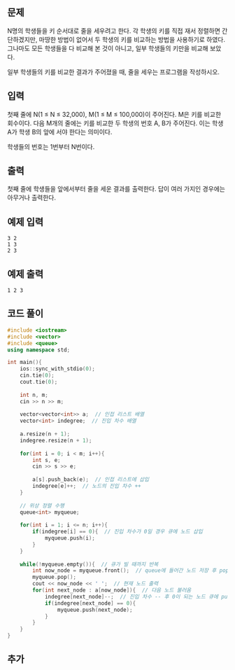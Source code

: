## 문제 
N명의 학생들을 키 순서대로 줄을 세우려고 한다. 각 학생의 키를 직접 재서 정렬하면 간단하겠지만, 마땅한 방법이 없어서 두 학생의 키를 비교하는 방법을 사용하기로 하였다. 그나마도 모든 학생들을 다 비교해 본 것이 아니고, 일부 학생들의 키만을 비교해 보았다.

일부 학생들의 키를 비교한 결과가 주어졌을 때, 줄을 세우는 프로그램을 작성하시오.
## 입력
첫째 줄에 N(1 ≤ N ≤ 32,000), M(1 ≤ M ≤ 100,000)이 주어진다. M은 키를 비교한 회수이다. 다음 M개의 줄에는 키를 비교한 두 학생의 번호 A, B가 주어진다. 이는 학생 A가 학생 B의 앞에 서야 한다는 의미이다.

학생들의 번호는 1번부터 N번이다.
## 출력
첫째 줄에 학생들을 앞에서부터 줄을 세운 결과를 출력한다. 답이 여러 가지인 경우에는 아무거나 출력한다.


## 예제 입력 
```
3 2
1 3
2 3
```

## 예제 출력  
```
1 2 3
```
## 코드 풀이
```c++
#include <iostream>
#include <vector>
#include <queue>
using namespace std;

int main(){
    ios::sync_with_stdio(0);
    cin.tie(0);
    cout.tie(0);
    
    int n, m;
    cin >> n >> m;
    
    vector<vector<int>> a;  // 인접 리스트 배열
    vector<int> indegree;  // 진입 차수 배열
    
    a.resize(n + 1);
    indegree.resize(n + 1);
    
    for(int i = 0; i < m; i++){
        int s, e;
        cin >> s >> e;
        
        a[s].push_back(e);  // 인접 리스트에 삽입
        indegree[e]++;  // 노드의 진입 차수 ++
    }
    
    // 위상 정렬 수행
    queue<int> myqueue;
    
    for(int i = 1; i <= n; i++){
        if(indegree[i] == 0){  // 진입 차수가 0일 경우 큐에 노드 삽입
            myqueue.push(i);
        }
    }
    
    while(!myqueue.empty()){  // 큐가 빌 때까지 반복
        int now_node = myqueue.front();  // queue에 들어간 노드 저장 후 pop
        myqueue.pop();
        cout << now_node << ' ';  // 현재 노드 출력
        for(int next_node : a[now_node]){  // 다음 노드 불러옴
            indegree[next_node]--;  // 진입 차수 -- 후 0이 되는 노드 큐에 push
            if(indegree[next_node] == 0){
                myqueue.push(next_node);
            }
        }
    }
}
```
## 추가
